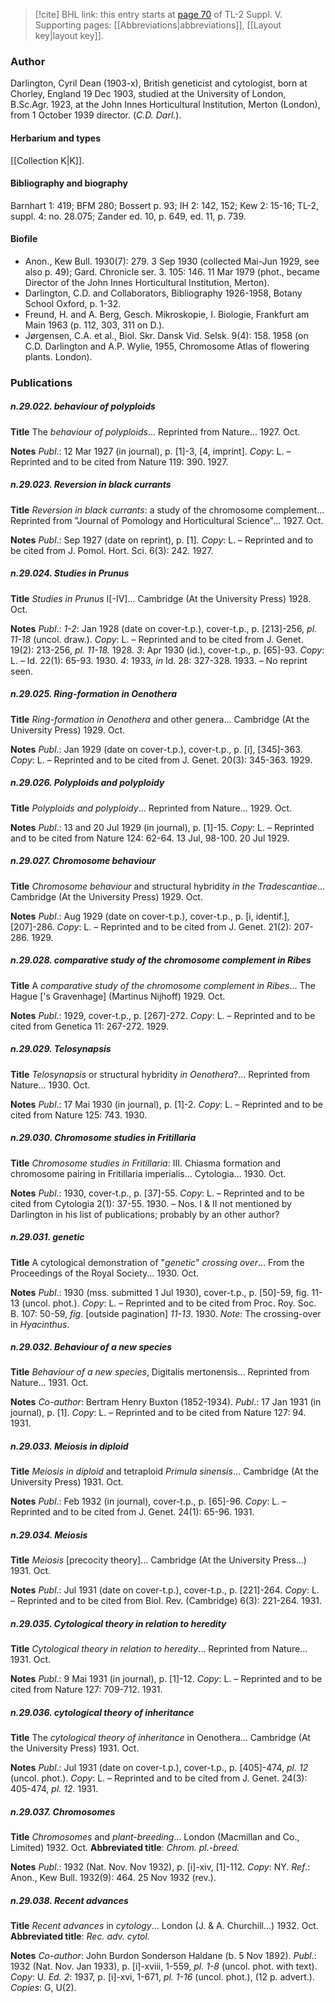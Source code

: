 > [!cite] BHL link: this entry starts at [page 70](https://www.biodiversitylibrary.org/item/103833#page/82/mode/1up) of TL-2 Suppl. V.
> Supporting pages: [[Abbreviations|abbreviations]], [[Layout key|layout key]].

### Author

Darlington, Cyril Dean (1903-x), British geneticist and cytologist, born at Chorley, England 19 Dec 1903, studied at the University of London, B.Sc.Agr. 1923, at the John Innes Horticultural Institution, Merton (London), from 1 October 1939 director. (*C.D. Darl.*).

#### Herbarium and types

[[Collection K|K]].

#### Bibliography and biography

Barnhart 1: 419; BFM 280; Bossert p. 93; IH 2: 142, 152; Kew 2: 15-16; TL-2, suppl. 4: no. 28.075; Zander ed. 10, p. 649, ed. 11, p. 739.

#### Biofile

- Anon., Kew Bull. 1930(7): 279. 3 Sep 1930 (collected Mai-Jun 1929, see also p. 49); Gard. Chronicle ser. 3. 105: 146. 11 Mar 1979 (phot., became Director of the John Innes Horticultural Institution, Merton).
- Darlington, C.D. and Collaborators, Bibliography 1926-1958, Botany School Oxford, p. 1-32.
- Freund, H. and A. Berg, Gesch. Mikroskopie, I. Biologie, Frankfurt am Main 1963 (p. 112, 303, 311 on D.).
- Jørgensen, C.A. et al., Biol. Skr. Dansk Vid. Selsk. 9(4): 158. 1958 (on C.D. Darlington and A.P. Wylie, 1955, Chromosome Atlas of flowering plants. London).

### Publications

##### n.29.022. behaviour of polyploids

**Title**
The *behaviour of polyploids*... Reprinted from Nature... 1927. Oct.

**Notes**
*Publ*.: 12 Mar 1927 (in journal), p. \[1\]-3, \[4, imprint\]. *Copy*: L. – Reprinted and to be cited from Nature 119: 390. 1927.

##### n.29.023. Reversion in black currants

**Title**
*Reversion in black currants*: a study of the chromosome complement... Reprinted from "Journal of Pomology and Horticultural Science"... 1927. Oct.

**Notes**
*Publ*.: Sep 1927 (date on reprint), p. \[1\]. *Copy*: L. – Reprinted and to be cited from J. Pomol. Hort. Sci. 6(3): 242. 1927.

##### n.29.024. Studies in Prunus

**Title**
*Studies in Prunus* I\[-IV\]... Cambridge (At the University Press) 1928. Oct.

**Notes**
*Publ*.: *1-2*: Jan 1928 (date on cover-t.p.), cover-t.p., p. \[213\]-256, *pl. 11-18* (uncol. draw.).
*Copy*: L. – Reprinted and to be cited from J. Genet. 19(2): 213-256, *pl. 11-18.* 1928.
*3*: Apr 1930 (id.), cover-t.p., p. \[65\]-93. *Copy*: L. – Id. 22(1): 65-93. 1930.
*4*: 1933, *in* Id. 28: 327-328. 1933. – No reprint seen.

##### n.29.025. Ring-formation in Oenothera

**Title**
*Ring-formation in Oenothera* and other genera... Cambridge (At the University Press) 1929. Oct.

**Notes**
*Publ*.: Jan 1929 (date on cover-t.p.), cover-t.p., p. \[i\], \[345\]-363. *Copy*: L. – Reprinted and to be cited from J. Genet. 20(3): 345-363. 1929.

##### n.29.026. Polyploids and polyploidy

**Title**
*Polyploids and polyploidy*... Reprinted from Nature... 1929. Oct.

**Notes**
*Publ*.: 13 and 20 Jul 1929 (in journal), p. \[1\]-15. *Copy*: L. – Reprinted and to be cited from Nature 124: 62-64. 13 Jul, 98-100. 20 Jul 1929.

##### n.29.027. Chromosome behaviour

**Title**
*Chromosome behaviour* and structural hybridity *in the Tradescantiae*... Cambridge (At the University Press) 1929. Oct.

**Notes**
*Publ*.: Aug 1929 (date on cover-t.p.), cover-t.p., p. \[i, identif.\], \[207\]-286. *Copy*: L. – Reprinted and to be cited from J. Genet. 21(2): 207-286. 1929.

##### n.29.028. comparative study of the chromosome complement in Ribes

**Title**
A *comparative study of the chromosome complement in Ribes*... The Hague \['s Gravenhage\] (Martinus Nijhoff) 1929. Oct.

**Notes**
*Publ*.: 1929, cover-t.p., p. \[267\]-272. *Copy*: L. – Reprinted and to be cited from Genetica 11: 267-272. 1929.

##### n.29.029. Telosynapsis

**Title**
*Telosynapsis* or structural hybridity *in Oenothera*?... Reprinted from Nature... 1930. Oct.

**Notes**
*Publ*.: 17 Mai 1930 (in journal), p. \[1\]-2. *Copy*: L. – Reprinted and to be cited from Nature 125: 743. 1930.

##### n.29.030. Chromosome studies in Fritillaria

**Title**
*Chromosome studies in Fritillaria*: III. Chiasma formation and chromosome pairing in Fritillaria imperialis... Cytologia... 1930. Oct.

**Notes**
*Publ*.: 1930, cover-t.p., p. \[37\]-55. *Copy*: L. – Reprinted and to be cited from Cytologia 2(1): 37-55. 1930. – Nos. I & II not mentioned by Darlington in his list of publications; probably by an other author?

##### n.29.031. genetic

**Title**
A cytological demonstration of "*genetic*" *crossing over*... From the Proceedings of the Royal Society... 1930. Oct.

**Notes**
*Publ*.: 1930 (mss. submitted 1 Jul 1930), cover-t.p., p. \[50\]-59, fig. 11-13 (uncol. phot.). *Copy*: L. – Reprinted and to be cited from Proc. Roy. Soc. B. 107: 50-59, *fig*. \[outside pagination\] *11-13*. 1930.
*Note*: The crossing-over in *Hyacinthus*.

##### n.29.032. Behaviour of a new species

**Title**
*Behaviour of a new species*, Digitalis mertonensis... Reprinted from Nature... 1931. Oct.

**Notes**
*Co-author*: Bertram Henry Buxton (1852-1934).
*Publ*.: 17 Jan 1931 (in journal), p. \[1\]. *Copy*: L. – Reprinted and to be cited from Nature 127: 94. 1931.

##### n.29.033. Meiosis in diploid

**Title**
*Meiosis in diploid* and tetraploid *Primula sinensis*... Cambridge (At the University Press) 1931. Oct.

**Notes**
*Publ*.: Feb 1932 (in journal), cover-t.p., p. \[65\]-96. *Copy*: L. – Reprinted and to be cited from J. Genet. 24(1): 65-96. 1931.

##### n.29.034. Meiosis

**Title**
*Meiosis* \[precocity theory\]... Cambridge (At the University Press...) 1931. Oct.

**Notes**
*Publ*.: Jul 1931 (date on cover-t.p.), cover-t.p., p. \[221\]-264. *Copy*: L. – Reprinted and to be cited from Biol. Rev. (Cambridge) 6(3): 221-264. 1931.

##### n.29.035. Cytological theory in relation to heredity

**Title**
*Cytological theory in relation to heredity*... Reprinted from Nature... 1931. Oct.

**Notes**
*Publ*.: 9 Mai 1931 (in journal), p. \[1\]-12. *Copy*: L. – Reprinted and to be cited from Nature 127: 709-712. 1931.

##### n.29.036. cytological theory of inheritance

**Title**
The *cytological theory of inheritance* in Oenothera... Cambridge (At the University Press) 1931. Oct.

**Notes**
*Publ*.: Jul 1931 (date on cover-t.p.), cover-t.p., p. \[405\]-474, *pl. 12* (uncol. phot.). *Copy*: L. – Reprinted and to be cited from J. Genet. 24(3): 405-474, *pl. 12.* 1931.

##### n.29.037. Chromosomes

**Title**
*Chromosomes* and *plant-breeding*... London (Macmillan and Co., Limited) 1932. Oct.
**Abbreviated title**: *Chrom. pl.-breed.*

**Notes**
*Publ*.: 1932 (Nat. Nov. Nov 1932), p. \[i\]-xiv, \[1\]-112. *Copy*: NY.
*Ref*.: Anon., Kew Bull. 1932(9): 464. 25 Nov 1932 (rev.).

##### n.29.038. Recent advances

**Title**
*Recent advances* in *cytology*... London (J. & A. Churchill...) 1932. Oct.
**Abbreviated title**: *Rec. adv. cytol.*

**Notes**
*Co-author*: John Burdon Sonderson Haldane (b. 5 Nov 1892).
*Publ*.: 1932 (Nat. Nov. Jan 1933), p. \[i\]-xviii, 1-559, *pl. 1-8* (uncol. phot. with text). *Copy*: U.
*Ed. 2*: 1937, p. \[i\]-xvi, 1-671, *pl. 1-16* (uncol. phot.), (12 p. advert.). *Copies*: G, U(2).

